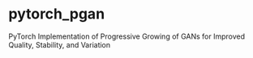 # pytorch_pgan
PyTorch Implementation of Progressive Growing of GANs for Improved Quality, Stability, and Variation
